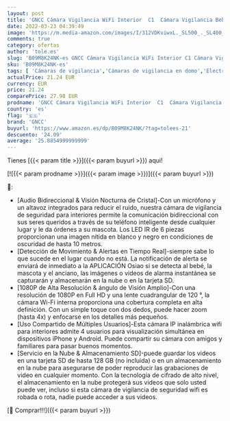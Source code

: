 ```yaml
---
layout: post
title: 'GNCC Cámara Vigilancia WiFi Interior  C1  Cámara Vigilancia Bebé Mascota 1080P FHD 2.4G WiFi Visión Nocturna Detección de Movimiento y Sonido Audio de 2 vías Compatible con iOS y Android'
date: 2022-03-23 04:39:49
image: 'https://m.media-amazon.com/images/I/312VDKviwxL._SL500_._SL400_.jpg'
comments: true
category: ofertas
author: 'tole.es'
slug: 'B09M8K24NK-es GNCC Cámara Vigilancia WiFi Interior C1 Cámara Vigilancia...'
sku: 'B09M8K24NK-es'
tags: [ 'Cámaras de vigilancia','Cámaras de vigilancia en domo','Electrónica','Fotografía y videocámaras','android','gncc', ]
actualPrice: 21.24 EUR
currency: EUR
price: 21.24
comparePrice: 27.98 EUR
prodname: 'GNCC Cámara Vigilancia WiFi Interior  C1  Cámara Vigilancia Bebé Mascota 1080P FHD 2.4G WiFi Visión Nocturna Detección de Movimiento y Sonido Audio de 2 vías Compatible con iOS y Android'
country: 'es'
flag: '🇪🇸'
brand: 'GNCC'
buyurl: 'https://www.amazon.es/dp/B09M8K24NK/?tag=tolees-21'
descuento: '24.09'
average: '25.8854999999999'
---
```


Tienes [{{< param title >}}]({{< param buyurl >}}) aqui!

[![{{< param prodname >}}]({{< param image >}})]({{< param buyurl >}})

🔎:

- [Audio Bidireccional & Visión Nocturna de Cristal]-Con un micrófono y un altavoz integrados para reducir el ruido, nuestra cámara de vigilancia de seguridad para interiores permite la comunicación bidireccional con sus seres queridos a través de su teléfono inteligente desde cualquier lugar y le da órdenes a su mascota. Los LED IR de 6 piezas proporcionan una imagen nítida en blanco y negro en condiciones de oscuridad de hasta 10 metros.
- [Detección de Movimiento & Alertas en Tiempo Real]-siempre sabe lo que sucede en el lugar cuando no está. La notificación de alerta se enviará de inmediato a la APLICACIÓN Osiao si se detecta al bebé, la mascota y el anciano, las imágenes o videos de alarma instantánea se capturarán y almacenarán en la nube o en la tarjeta SD.
- [1080P de Alta Resolución & ángulo de Visión Amplio]-Con una resolución de 1080P en Full HD y una lente cuadrangular de 120 °, la cámara Wi-Fi interna proporciona una cobertura completa en alta definición. Con un simple toque con dos dedos, puede hacer zoom (hasta 4x) y enfocarse en los detalles más pequeños.
- [Uso Compartido de Múltiples Usuarios]-Esta cámara IP inalámbrica wifi para interiores admite 4 usuarios para visualización simultánea en dispositivos iPhone y Android. Puede compartir su cámara con amigos y familiares para pasar buenos momentos.
- [Servicio en la Nube & Almacenamiento SD]-puede guardar los videos en una tarjeta SD de hasta 128 GB (no incluida) o en un almacenamiento en la nube para asegurarse de poder reproducir las grabaciones de video en cualquier momento. Con la tecnología de cifrado de alto nivel, el almacenamiento en la nube protegerá sus videos que solo usted puede ver, incluso si esta cámara de vigilancia de seguridad wifi es robada o rota, nadie puede acceder a sus videos.

[🛒 Comprar!!!]({{< param buyurl >}})
